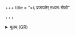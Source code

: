 +++
title = "०६ प्रजापतेर् मध्यमः श्रेष्ठो"

+++
<details><summary>मूलम् (GR)</summary>

+++(PSK 20.53.6a)+++प्रजापतेर् मध्यमः श्रेष्ठो रश्मिर् असि ॥
</details>